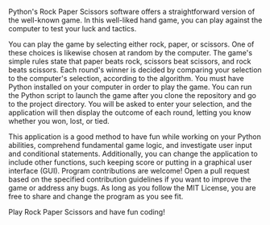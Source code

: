Python's Rock Paper Scissors software offers a straightforward version of the well-known game. In this well-liked hand game, you can play against the computer to test your luck and tactics.

You can play the game by selecting either rock, paper, or scissors. One of these choices is likewise chosen at random by the computer. The game's simple rules state that paper beats rock, scissors beat scissors, and rock beats scissors. Each round's winner is decided by comparing your selection to the computer's selection, according to the algorithm. You must have Python installed on your computer in order to play the game. You can run the Python script to launch the game after you clone the repository and go to the project directory. You will be asked to enter your selection, and the application will then display the outcome of each round, letting you know whether you won, lost, or tied.

This application is a good method to have fun while working on your Python abilities, comprehend fundamental game logic, and investigate user input and conditional statements. Additionally, you can change the application to include other functions, such keeping score or putting in a graphical user interface (GUI). Program contributions are welcome! Open a pull request based on the specified contribution guidelines if you want to improve the game or address any bugs. As long as you follow the MIT License, you are free to share and change the program as you see fit.

Play Rock Paper Scissors and have fun coding!
